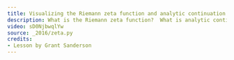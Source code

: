 ```yaml
---
title: Visualizing the Riemann zeta function and analytic continuation
description: What is the Riemann zeta function?  What is analytic continuation?  This video lays out the complex analysis needed to answer these questions.
video: sD0NjbwqlYw
source: _2016/zeta.py
credits:
- Lesson by Grant Sanderson
---
```


